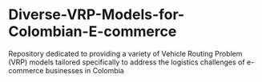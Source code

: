 # Diverse-VRP-Models-for-Colombian-E-commerce
Repository dedicated to providing a variety of Vehicle Routing Problem (VRP) models tailored specifically to address the logistics challenges of e-commerce businesses in Colombia

